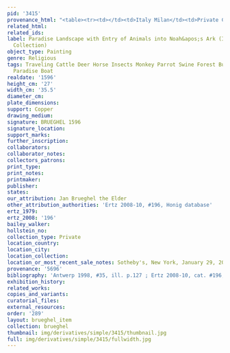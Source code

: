 ```yaml
---
pid: '3415'
provenance_html: "<table><tr><td></td><td>Italy Milan</td><td>Private Collection</td></tr></table>"
related_html:
related_ids:
label: Paradise Landscape with Entry of Animals into Noah&apos;s Ark (Italy, Private
  Collection)
object_type: Painting
genre: Religious
tags: Traveling Cattle Deer Horse Insects Monkey Parrot Swine Forest Burghers Old_Testament
  Paradise Boat
realdate: '1596'
height_cm: '27'
width_cm: '35.5'
diameter_cm:
plate_dimensions:
support: Copper
drawing_medium:
signature: BRUEGHEL 1596
signature_location:
support_marks:
further_inscription:
collaborators:
collaborator_notes:
collectors_patrons:
print_type:
print_notes:
printmaker:
publisher:
states:
our_attribution: Jan Brueghel the Elder
other_attribution_authorities: 'Ertz 2008-10, #196, Honig database'
ertz_1979:
ertz_2008: '196'
bailey_walker:
hollstein_no:
collection_type: Private
location_country:
location_city:
location_collection:
location_or_most_recent_sale_notes: Sotheby's, New York, January 29, 2015
provenance: '5696'
bibliography: 'Antwerp 1998, #35, ill. p.127 ; Ertz 2008-10, cat. #196, p.453.'
exhibition_history:
related_works:
copies_and_variants:
curatorial_files:
external_resources:
order: '289'
layout: brueghel_item
collection: brueghel
thumbnail: img/derivatives/simple/3415/thumbnail.jpg
full: img/derivatives/simple/3415/fullwidth.jpg
---
```

